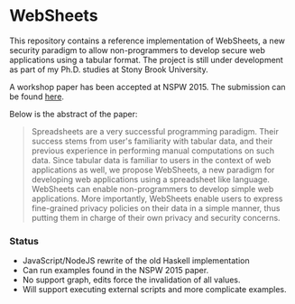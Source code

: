# WebSheets

This repository contains a reference implementation of WebSheets, a new
security paradigm to allow non-programmers to develop secure web applications
using a tabular format. The project is still under development as part of my
Ph.D. studies at Stony Brook University.

A workshop paper has been accepted at NSPW 2015. The submission can be found
[here](http://seclab.cs.sunysb.edu/seclab/pubs/nspw15.pdf).

Below is the abstract of the paper:

> Spreadsheets are a very successful programming paradigm. Their success stems
> from user's familiarity with tabular data, and their previous experience in
> performing manual computations on such data. Since tabular data is familiar to
> users in the context of web applications as well, we propose WebSheets, a new
> paradigm for developing web applications using a spreadsheet like language.
> WebSheets can enable non-programmers to develop simple web applications. More
> importantly, WebSheets enable users to express fine-grained privacy policies
> on their data in a simple manner, thus putting them in charge of their own
> privacy and security concerns.

### Status

- JavaScript/NodeJS rewrite of the old Haskell implementation
- Can run examples found in the NSPW 2015 paper.
- No support graph, edits force the invalidation of all values.
- Will support executing external scripts and more complicate examples.